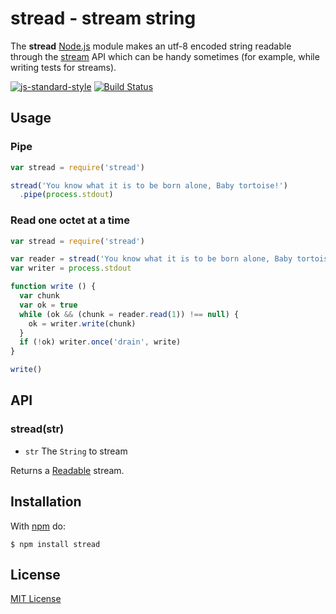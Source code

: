 
# stread - stream string

The **stread** [Node.js](http://nodejs.org/) module makes an utf-8 encoded string readable through the [stream](http://nodejs.org/api/stream.html) API which can be handy sometimes (for example, while writing tests for streams).

[![js-standard-style](https://img.shields.io/badge/code%20style-standard-brightgreen.svg?style=flat)](https://github.com/feross/standard)
[![Build Status](https://travis-ci.org/michaelnisi/stread.svg)](http://travis-ci.org/michaelnisi/stread)

## Usage

### Pipe
```js
var stread = require('stread')

stread('You know what it is to be born alone, Baby tortoise!')
  .pipe(process.stdout)
```

### Read one octet at a time
```js
var stread = require('stread')

var reader = stread('You know what it is to be born alone, Baby tortoise!')
var writer = process.stdout

function write () {
  var chunk
  var ok = true
  while (ok && (chunk = reader.read(1)) !== null) {
    ok = writer.write(chunk)
  }
  if (!ok) writer.once('drain', write)
}

write()
```
## API

### stread(str)

- `str` The `String` to stream

Returns a [Readable](http://nodejs.org/api/stream.html#stream_class_stream_readable) stream.

## Installation

With [npm](https://npmjs.org/package/stread) do:

```
$ npm install stread
```

## License

[MIT License](https://raw.github.com/michaelnisi/stread/master/LICENSE)
